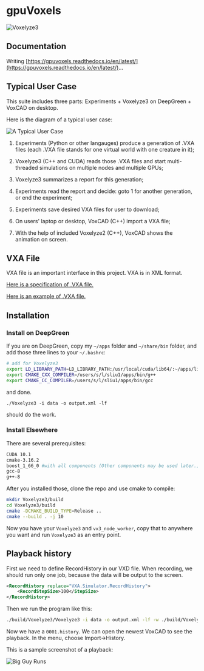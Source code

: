 # gpuVoxels

![Voxelyze3](https://github.com/liusida/gpuVoxels/blob/dev-CUDA-0.1/doc/misc/bigGuys_small.png?raw=true)

## Documentation

Writing [https://gpuvoxels.readthedocs.io/en/latest/](https://gpuvoxels.readthedocs.io/en/latest/)...

## Typical User Case

This suite includes three parts: Experiments + Voxelyze3 on DeepGreen + VoxCAD on desktop.

Here is the diagram of a typical user case:

![A Typical User Case](https://github.com/liusida/gpuVoxels/blob/master/doc/misc/TypicalUseCase.png?raw=true)

1. Experiments (Python or other langauges) produce a generation of .VXA files (each .VXA file stands for one virtual world with one creature in it);

2. Voxelyze3 (C++ and CUDA) reads those .VXA files and start multi-threaded simulations on multiple nodes and multiple GPUs;

3. Voxelyze3 summarizes a report for this generation;

4. Experiments read the report and decide: goto 1 for another generation, or end the experiment;

5. Experiments save desired VXA files for user to download;

6. On users' laptop or desktop, VoxCAD (C++) import a VXA file;

7. With the help of included Voxelyze2 (C++), VoxCAD shows the animation on screen.

## VXA File

VXA file is an important interface in this project. VXA is in XML format.

[Here is a specification of .VXA file.](https://github.com/liusida/gpuVoxels/blob/master/doc/VXA_File_Format.md)

[Here is an example of .VXA file.](https://github.com/liusida/gpuVoxels/blob/master/doc/misc/example.vxa)

## Installation

### Install on DeepGreen

If you are on DeepGreen, copy my `~/apps` folder and `~/share/bin` folder, and add those three lines to your `~/.bashrc`:

```bash
# add for Voxelyze3
export LD_LIBRARY_PATH=LD_LIBRARY_PATH:/usr/local/cuda/lib64/:~/apps/lib64
export CMAKE_CXX_COMPILER=/users/s/l/sliu1/apps/bin/g++
export CMAKE_CC_COMPILER=/users/s/l/sliu1/apps/bin/gcc
```
and done.

`./Voxelyze3 -i data -o output.xml -lf`

should do the work.

### Install Elsewhere

There are several prerequisites:

```bash
CUDA 10.1
cmake-3.16.2
boost_1_66_0 #with all components (Other components may be used later.)
gcc-8
g++-8
```

After you installed those, clone the repo and use cmake to compile:

```bash
mkdir Voxelyze3/build
cd Voxelyze3/build
cmake -DCMAKE_BUILD_TYPE=Release ..
cmake --build . -j 10
```

Now you have your `Voxelyze3` and `vx3_node_worker`, copy that to anywhere you want and run `Voxelyze3` as an entry point.

## Playback history

First we need to define RecordHistory in our VXD file. When recording, we should run only one job, because the data will be output to the screen.

```XML
<RecordHistory replace="VXA.Simulator.RecordHistory">
    <RecordStepSize>100</StepSize>
</RecordHistory>
```

Then we run the program like this:

```bash
./build/Voxelyze3/Voxelyze3 -i data -o output.xml -lf -w ./build/Voxelyze3/vx3_node_worker > data/History/0001.history
```

Now we have a `0001.history`. We can open the newest VoxCAD to see the playback. In the menu, choose Import->History.

This is a sample screenshot of a playback:

![Big Guy Runs](https://github.com/liusida/gpuVoxels/blob/dev-CUDA-0.1/doc/misc/bigGuys.png?raw=true)